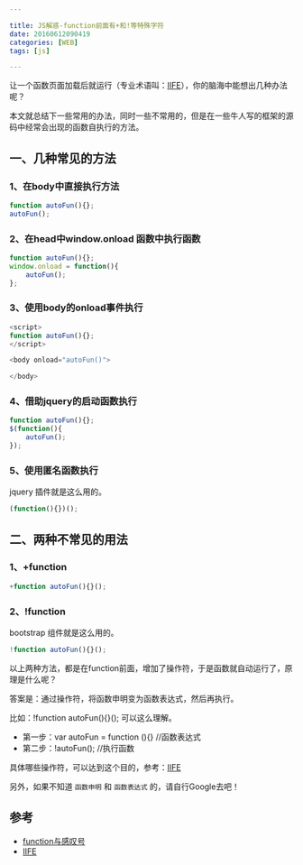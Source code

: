 ```yaml
---

title: JS解惑-function前面有+和!等特殊字符
date: 20160612090419
categories: [WEB]
tags: [js]

---
```


让一个函数页面加载后就运行（专业术语叫：[IIFE](https://en.wikipedia.org/wiki/Immediately-invoked_function_expression)），你的脑海中能想出几种办法呢？

本文就总结下一些常用的办法，同时一些不常用的，但是在一些牛人写的框架的源码中经常会出现的函数自执行的方法。



## 一、几种常见的方法

### 1、在body中直接执行方法

```js
function autoFun(){};
autoFun();
```

### 2、在head中window.onload 函数中执行函数

```js
function autoFun(){};
window.onload = function(){
    autoFun();
};
```

### 3、使用body的onload事件执行

```js
<script>
function autoFun(){};
</script>

<body onload="autoFun()">

</body>
```

### 4、借助jquery的启动函数执行

```js
function autoFun(){};
$(function(){
    autoFun();
});
```

### 5、使用匿名函数执行

jquery 插件就是这么用的。

```js
(function(){})();
```


## 二、两种不常见的用法

### 1、+function

```js
+function autoFun(){}();
```

### 2、!function

bootstrap 组件就是这么用的。

```js
!function autoFun(){}();
```

以上两种方法，都是在function前面，增加了操作符，于是函数就自动运行了，原理是什么呢？

答案是：通过操作符，将函数申明变为函数表达式，然后再执行。

比如：!function autoFun(){}(); 可以这么理解。

* 第一步：var autoFun = function (){} //函数表达式
* 第二步：!autoFun(); //执行函数

具体哪些操作符，可以达到这个目的，参考：[IIFE](https://en.wikipedia.org/wiki/Immediately-invoked_function_expression)

另外，如果不知道 `函数申明` 和 `函数表达式` 的，请自行Google去吧！

## 参考

* [function与感叹号](http://swordair.com/function-and-exclamation-mark/)
* [IIFE](https://en.wikipedia.org/wiki/Immediately-invoked_function_expression)
